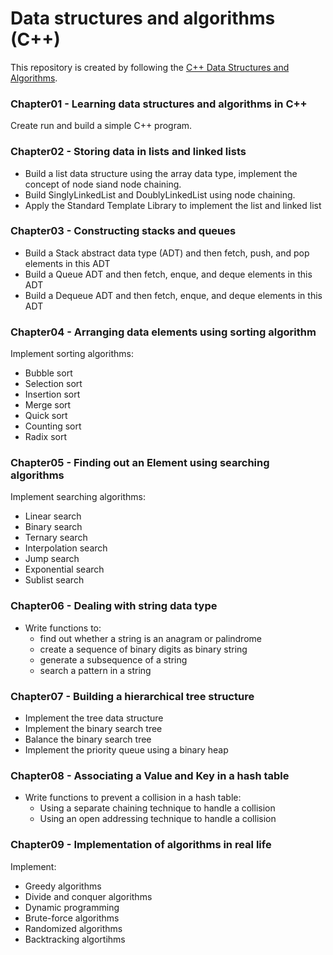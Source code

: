 # Data structures and algorithms (C++)

This repository is created by following the [C++ Data Structures and Algorithms](https://www.perlego.com/book/695266/c-data-structures-and-algorithms-pdf).

### Chapter01 - Learning data structures and algorithms in C++
Create run and build a simple C++ program.

### Chapter02 - Storing data in lists and linked lists
* Build a list data structure using the array data type, implement the concept of node siand node chaining.
* Build SinglyLinkedList and DoublyLinkedList using node chaining.
* Apply the Standard Template Library to implement the list and linked
list

### Chapter03 - Constructing stacks and queues
* Build a Stack abstract data type (ADT) and then fetch, push, and pop elements in this ADT
* Build a Queue ADT and then fetch, enque, and deque elements in this ADT
* Build a Dequeue ADT and then fetch, enque, and deque elements in this ADT

### Chapter04 - Arranging data elements using sorting algorithm
Implement sorting algorithms:

* Bubble sort
* Selection sort
* Insertion sort
* Merge sort
* Quick sort
* Counting sort
* Radix sort

### Chapter05 - Finding out an Element using searching algorithms
Implement searching algorithms:
  * Linear search
  * Binary search
  * Ternary search
  * Interpolation search
  * Jump search
  * Exponential search
  * Sublist search

### Chapter06 - Dealing with string data type
* Write functions to:
  * find out whether a string is an anagram or palindrome
  * create a sequence of binary digits as binary string
  * generate a subsequence of a string
  * search a pattern in a string

### Chapter07 - Building a hierarchical tree structure
* Implement the tree data structure
* Implement the binary search tree
* Balance the binary search tree
* Implement the priority queue using a binary heap


### Chapter08 - Associating a Value and Key in a hash table
* Write functions to prevent a collision in a hash table:
  * Using a separate chaining technique to handle a collision
  * Using an open addressing technique to handle a collision

### Chapter09 - Implementation of algorithms in real life
Implement:
  * Greedy algorithms
  * Divide and conquer algorithms
  * Dynamic programming
  * Brute-force algorithms
  * Randomized algorithms
  * Backtracking algortihms

